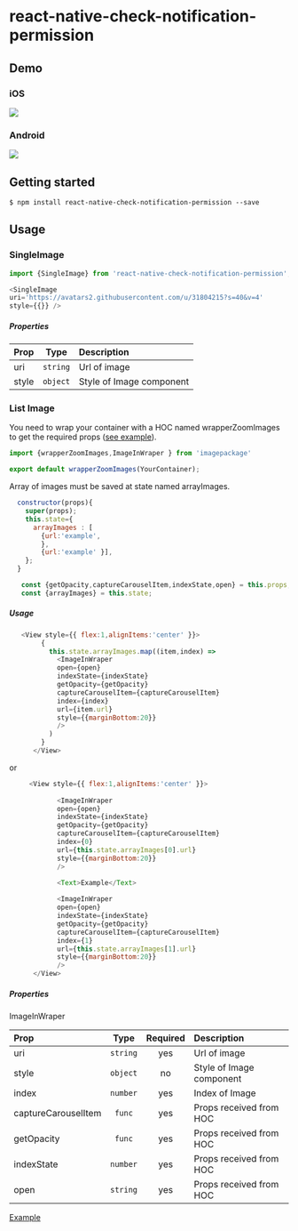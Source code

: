 
# react-native-check-notification-permission

## Demo 

### iOS

![](https://media.giphy.com/media/j5Pjmn8svN4P7SVP8f/giphy.gif)
### Android

![](https://media.giphy.com/media/fS54tItV4GUM4Fq488/giphy.gif)

## Getting started

`$ npm install react-native-check-notification-permission --save`


## Usage
### SingleImage

```javascript
import {SingleImage} from 'react-native-check-notification-permission';

<SingleImage 
uri='https://avatars2.githubusercontent.com/u/31804215?s=40&v=4'
style={{}} />
```

##### Properties


| Prop   | Type  | Description |
| :------------ |:---------------:| :-----|
| uri  | `string` | Url of image |
| style  | `object` | Style of Image component |
  
  ### List Image

You need to wrap your container with a HOC named wrapperZoomImages to get the required props ([see example](https://github.com/duongxuannam/api-quanlychitieu)).
```javascript
import {wrapperZoomImages,ImageInWraper } from 'imagepackage'

export default wrapperZoomImages(YourContainer);
```

Array of images must be saved at state named arrayImages.
```javascript
  constructor(props){
    super(props);
    this.state={
      arrayImages : [
        {url:'example',
        },
        {url:'example' }],
    };
  }
```

```javascript
   const {getOpacity,captureCarouselItem,indexState,open} = this.props;
   const {arrayImages} = this.state;
```
##### Usage

```javascript
   <View style={{ flex:1,alignItems:'center' }}>
        {
          this.state.arrayImages.map((item,index) => 
            <ImageInWraper
            open={open}
            indexState={indexState}
            getOpacity={getOpacity}
            captureCarouselItem={captureCarouselItem}
            index={index}
            url={item.url}
            style={{marginBottom:20}}
            />
          )
        }
      </View>
```
or
```javascript
     <View style={{ flex:1,alignItems:'center' }}>
        
            <ImageInWraper
            open={open}
            indexState={indexState}
            getOpacity={getOpacity}
            captureCarouselItem={captureCarouselItem}
            index={0}
            url={this.state.arrayImages[0].url}
            style={{marginBottom:20}}
            />
          
            <Text>Example</Text>

            <ImageInWraper
            open={open}
            indexState={indexState}
            getOpacity={getOpacity}
            captureCarouselItem={captureCarouselItem}
            index={1}
            url={this.state.arrayImages[1].url}
            style={{marginBottom:20}}
            />
      </View>
```

##### Properties
ImageInWraper

| Prop   | Type  | Required | Description |
| :------------ |:---------------:| :---------------:| :-----|
| uri | `string` | yes | Url of image |
| style | `object` | no | Style of Image component |
| index | `number` | yes | Index of Image |
| captureCarouselItem | `func` | yes | Props received from HOC |
| getOpacity | `func` | yes | Props received from HOC |
| indexState | `number` | yes | Props received from HOC |
| open | `string` | yes | Props received from HOC | 

 [Example](https://github.com/duongxuannam/api-quanlychitieu)




